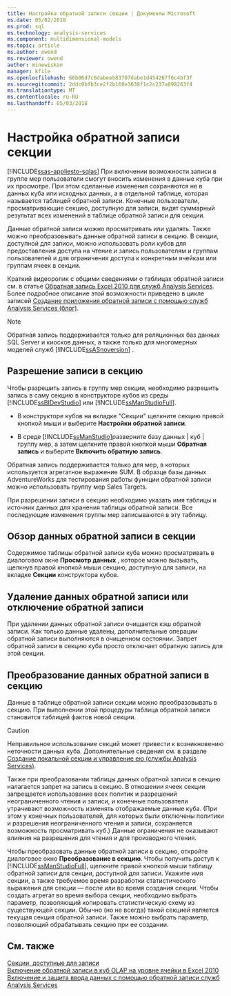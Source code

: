 ```yaml
---
title: Настройка обратной записи секции | Документы Microsoft
ms.date: 05/02/2018
ms.prod: sql
ms.technology: analysis-services
ms.component: multidimensional-models
ms.topic: article
ms.author: owend
ms.reviewer: owend
author: minewiskan
manager: kfile
ms.openlocfilehash: 66b06d7c6dabeeb83707dabe1d454267f6c4bf3f
ms.sourcegitcommit: 2ddc0bfb3ce2f2b160e3638f1c2c237a898263f4
ms.translationtype: MT
ms.contentlocale: ru-RU
ms.lasthandoff: 05/03/2018
---
```

# <a name="set-partition-writeback"></a>Настройка обратной записи секции
[!INCLUDE[ssas-appliesto-sqlas](../../includes/ssas-appliesto-sqlas.md)]
  При включении возможности записи в группе мер пользователи смогут вносить изменения в данные куба при их просмотре. При этом сделанные изменения сохраняются не в данных куба или исходных данных, а в отдельной таблице, которая называется таблицей обратной записи. Конечные пользователи, просматривающие секцию, доступную для записи, видят суммарный результат всех изменений в таблице обратной записи для секции.  
  
 Данные обратной записи можно просматривать или удалять. Также можно преобразовывать данные обратной записи в секцию. В секции, доступной для записи, можно использовать роли кубов для предоставления доступа на чтение и запись пользователям и группам пользователей и для ограничения доступа к конкретным ячейкам или группам ячеек в секции.  
  
 Краткий видеоролик с общими сведениями о таблицах обратной записи см. в статье [Обратная запись Excel 2010 для служб Analysis Services](http://go.microsoft.com/fwlink/p/?LinkId=394951). Более подробное описание этой возможности приведено в цикле записей [Создание приложения обратной записи с помощью служб Analysis Services (блог)](http://go.microsoft.com/fwlink/?LinkId=394977).  
  
> [!NOTE]  
>  Обратная запись поддерживается только для реляционных баз данных SQL Server и киосков данных, а также только для многомерных моделей служб [!INCLUDE[ssASnoversion](../../includes/ssasnoversion-md.md)] .  
  
## <a name="how-to-write-enable-a-partition"></a>Разрешение записи в секцию  
 Чтобы разрешить запись в группу мер секции, необходимо разрешить запись в саму секцию в конструкторе кубов из среды [!INCLUDE[ssBIDevStudio](../../includes/ssbidevstudio-md.md)] или [!INCLUDE[ssManStudioFull](../../includes/ssmanstudiofull-md.md)].  
  
-   В конструкторе кубов на вкладке "Секции" щелкните секцию правой кнопкой мыши и выберите **Настройки обратной записи**.  
  
-   В среде [!INCLUDE[ssManStudio](../../includes/ssmanstudio-md.md)]разверните базу данных | куб | группу мер, а затем щелкните правой кнопкой мыши **Обратная запись** и выберите **Включить обратную запись**.  
  
 Обратная запись поддерживается только для мер, в которых используется агрегатное выражение SUM. В образце базы данных AdventureWorks для тестирования работы функции обратной записи можно использовать группу мер Sales Targets.  
  
 При разрешении записи в секцию необходимо указать имя таблицы и источник данных для хранения таблицы обратной записи. Все последующие изменения группы мер записываются в эту таблицу.  
  
## <a name="browse-writeback-data-in-a-partition"></a>Обзор данных обратной записи в секции  
 Содержимое таблицы обратной записи куба можно просматривать в диалоговом окне **Просмотр данных** , которое можно вызывать, щелкнув правой кнопкой мыши секцию, доступную для записи, на вкладке **Секции** конструктора кубов.  
  
## <a name="delete-writeback-data-or-disable-writeback"></a>Удаление данных обратной записи или отключение обратной записи  
 При удалении данных обратной записи очищается кэш обратной записи. Как только данные удалены, дополнительные операции обратной записи выполняются в очищенном состоянии. Запрет обратной записи в секцию куба просто отключает обратную запись для этой секции.  
  
## <a name="convert-writeback-data-to-a-partition"></a>Преобразование данных обратной записи в секцию  
 Данные в таблице обратной записи секции можно преобразовывать в секцию. При выполнении этой процедуры таблица обратной записи становится таблицей фактов новой секции.  
  
> [!CAUTION]  
>  Неправильное использование секций может привести к возникновению неточности данных куба. Дополнительные сведения см. в разделе [Создание локальной секции и управление ею (службы Analysis Services)](../../analysis-services/multidimensional-models/create-and-manage-a-local-partition-analysis-services.md).  
  
 Также при преобразовании таблицы данных обратной записи в секцию налагается запрет на запись в секцию. В отношении ячеек секции запрещается использование всех политик и разрешений неограниченного чтения и записи, и конечные пользователи утрачивают возможность изменять отображаемые данные куба. (При этом у конечных пользователей, для которых были отключены политики и разрешения неограниченного чтения и записи, сохраняется возможность просматривать куб.) Данные ограничения не оказывают влияния на разрешения для чтения и для производного чтения.  
  
 Чтобы преобразовать данные обратной записи в секцию, откройте диалоговое окно **Преобразование в секцию**. Чтобы получить доступ к [!INCLUDE[ssManStudioFull](../../includes/ssmanstudiofull-md.md)], щелкните правой кнопкой мыши таблицу обратной записи для секции, доступной для записи. Укажите имя секции, а также требуемое время разработки статистического выражения для секции — после или во время создания секции. Чтобы создать агрегат во время выбора секции, необходимо выбрать параметр, позволяющий копировать статистическую схему из существующей секции. Обычно (но не всегда) такой секцией является текущая секция обратной записи. Также можно выбрать параметр, позволяющий обрабатывать секцию при ее создании.  
  
## <a name="see-also"></a>См. также  
 [Секции, доступные для записи](../../analysis-services/multidimensional-models-olap-logical-cube-objects/partitions-write-enabled-partitions.md)   
 [Включение обратной записи в куб OLAP на уровне ячейки в Excel 2010](http://go.microsoft.com/fwlink/p/?LinkId=394952)   
 [Включение и защита ввода данных с помощью обратной записи служб Analysis Services](http://go.microsoft.com/fwlink/p/?LinkId=394953)  
  
  
